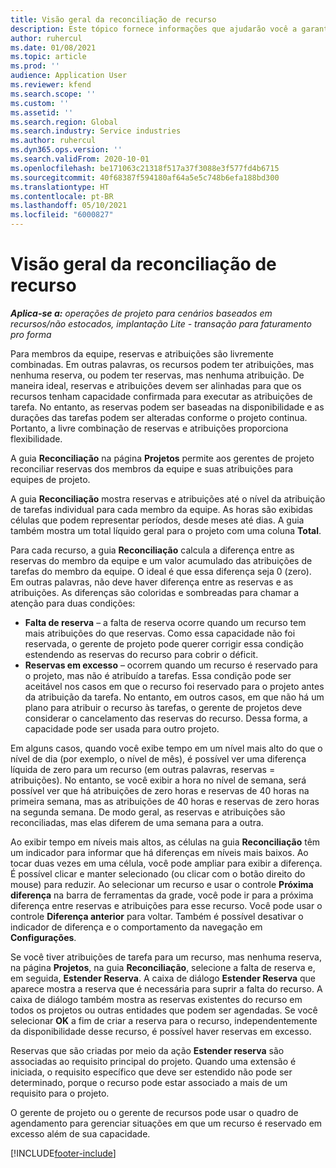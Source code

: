 ```yaml
---
title: Visão geral da reconciliação de recurso
description: Este tópico fornece informações que ajudarão você a garantir que as reservas de recursos e atribuições para projetos estejam alinhadas.
author: ruhercul
ms.date: 01/08/2021
ms.topic: article
ms.prod: ''
audience: Application User
ms.reviewer: kfend
ms.search.scope: ''
ms.custom: ''
ms.assetid: ''
ms.search.region: Global
ms.search.industry: Service industries
ms.author: ruhercul
ms.dyn365.ops.version: ''
ms.search.validFrom: 2020-10-01
ms.openlocfilehash: be171063c21318f517a37f3088e3f577fd4b6715
ms.sourcegitcommit: 40f68387f594180af64a5e5c748b6efa188bd300
ms.translationtype: HT
ms.contentlocale: pt-BR
ms.lasthandoff: 05/10/2021
ms.locfileid: "6000827"
---
```

# <a name="resource-reconciliation-overview"></a>Visão geral da reconciliação de recurso

_**Aplica-se a:** operações de projeto para cenários baseados em recursos/não estocados, implantação Lite - transação para faturamento pro forma_

Para membros da equipe, reservas e atribuições são livremente combinadas. Em outras palavras, os recursos podem ter atribuições, mas nenhuma reserva, ou podem ter reservas, mas nenhuma atribuição. De maneira ideal, reservas e atribuições devem ser alinhadas para que os recursos tenham capacidade confirmada para executar as atribuições de tarefa. No entanto, as reservas podem ser baseadas na disponibilidade e as durações das tarefas podem ser alteradas conforme o projeto continua. Portanto, a livre combinação de reservas e atribuições proporciona flexibilidade.

A guia **Reconciliação** na página **Projetos** permite aos gerentes de projeto reconciliar reservas dos membros da equipe e suas atribuições para equipes de projeto.

A guia **Reconciliação** mostra reservas e atribuições até o nível da atribuição de tarefas individual para cada membro da equipe. As horas são exibidas células que podem representar períodos, desde meses até dias. A guia também mostra um total líquido geral para o projeto com uma coluna **Total**.

Para cada recurso, a guia **Reconciliação** calcula a diferença entre as reservas do membro da equipe e um valor acumulado das atribuições de tarefas do membro da equipe. O ideal é que essa diferença seja 0 (zero). Em outras palavras, não deve haver diferença entre as reservas e as atribuições. As diferenças são coloridas e sombreadas para chamar a atenção para duas condições:

- **Falta de reserva** – a falta de reserva ocorre quando um recurso tem mais atribuições do que reservas. Como essa capacidade não foi reservada, o gerente de projeto pode querer corrigir essa condição estendendo as reservas do recurso para cobrir o déficit.
- **Reservas em excesso** – ocorrem quando um recurso é reservado para o projeto, mas não é atribuído a tarefas. Essa condição pode ser aceitável nos casos em que o recurso foi reservado para o projeto antes da atribuição da tarefa. No entanto, em outros casos, em que não há um plano para atribuir o recurso às tarefas, o gerente de projetos deve considerar o cancelamento das reservas do recurso. Dessa forma, a capacidade pode ser usada para outro projeto.

Em alguns casos, quando você exibe tempo em um nível mais alto do que o nível de dia (por exemplo, o nível de mês), é possível ver uma diferença líquida de zero para um recurso (em outras palavras, reservas = atribuições). No entanto, se você exibir a hora no nível de semana, será possível ver que há atribuições de zero horas e reservas de 40 horas na primeira semana, mas as atribuições de 40 horas e reservas de zero horas na segunda semana. De modo geral, as reservas e atribuições são reconciliadas, mas elas diferem de uma semana para a outra.

Ao exibir tempo em níveis mais altos, as células na guia **Reconciliação** têm um indicador para informar que há diferenças em níveis mais baixos. Ao tocar duas vezes em uma célula, você pode ampliar para exibir a diferença. É possível clicar e manter selecionado (ou clicar com o botão direito do mouse) para reduzir. Ao selecionar um recurso e usar o controle **Próxima diferença** na barra de ferramentas da grade, você pode ir para a próxima diferença entre reservas e atribuições para esse recurso. Você pode usar o controle **Diferença anterior** para voltar. Também é possível desativar o indicador de diferença e o comportamento da navegação em **Configurações**.

Se você tiver atribuições de tarefa para um recurso, mas nenhuma reserva, na página **Projetos**, na guia **Reconciliação**, selecione a falta de reserva e, em seguida, **Estender Reserva**. A caixa de diálogo **Estender Reserva** que aparece mostra a reserva que é necessária para suprir a falta do recurso. A caixa de diálogo também mostra as reservas existentes do recurso em todos os projetos ou outras entidades que podem ser agendadas. Se você selecionar **OK** a fim de criar a reserva para o recurso, independentemente da disponibilidade desse recurso, é possível haver reservas em excesso.

Reservas que são criadas por meio da ação **Estender reserva** são associadas ao requisito principal do projeto. Quando uma extensão é iniciada, o requisito específico que deve ser estendido não pode ser determinado, porque o recurso pode estar associado a mais de um requisito para o projeto.

O gerente de projeto ou o gerente de recursos pode usar o quadro de agendamento para gerenciar situações em que um recurso é reservado em excesso além de sua capacidade.


[!INCLUDE[footer-include](../includes/footer-banner.md)]